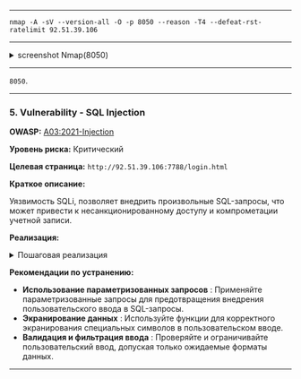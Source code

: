 ___

```
nmap -A -sV --version-all -O -p 8050 --reason -T4 --defeat-rst-ratelimit 92.51.39.106
```

___

<details>
<summary>screenshot Nmap(8050)</summary>
  
![](screenshots/SCANNING/nmap/nmap_8050.png)

</details>

___

`8050`.

___

### 5. Vulnerability - SQL Injection

**OWASP:** [A03:2021-Injection](https://owasp.org/Top10/A03_2021-Injection/)

**Уровень риска:** Критический 

**Целевая страница:** `http://92.51.39.106:7788/login.html`

**Краткое описание:**

Уязвимость SQLi, позволяет внедрить произвольные SQL-запросы, что может привести к несанкционированному доступу и компрометации учетной записи.

**Реализация:**
<details>
<summary>Пошаговая реализация</summary>


- **Реализация SQLi**

В результате ручного тестирования было выявлено, что тестируемая веб-страница уязвима к атакам типа **SQLi**. Для подтверждения уязвимости на странице авторизации была введена следующая SQL-команда: `admin' OR '1'='1`.

![](screenshots/TESTING/SQL_Injection/7788/SQLi_7788.png)

- **Вывод**
    
После ввода указанной SQL-команды система авторизации предоставила доступ под учётной записью встроенного пользователя `admin`, **уязвимость подтверждена**.

</details>

**Рекомендации по устранению:**

- **Использование параметризованных запросов** : Применяйте параметризованные запросы для предотвращения внедрения пользовательского ввода в SQL-запросы.
- **Экранирование данных** : Используйте функции для корректного экранирования специальных символов в пользовательском вводе.
- **Валидация и фильтрация ввода** : Проверяйте и ограничивайте пользовательский ввод, допуская только ожидаемые форматы данных.

___








